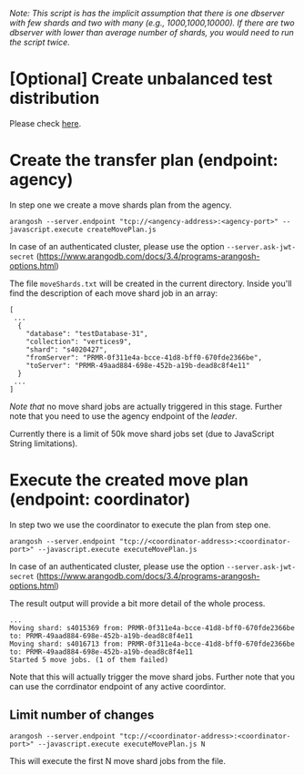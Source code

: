 *Note: This script is has the implicit assumption that there is one dbserver with few shards and two with many (e.g., 1000,1000,10000). If there are two dbserver with lower than average number of shards, you would need to run the script twice.*

# [Optional] Create unbalanced test distribution
Please check [here](HOWTO_Create_Test.md).
 
# Create the transfer plan (endpoint: agency)

In step one we create a move shards plan from the agency.

`arangosh --server.endpoint "tcp://<angency-address>:<agency-port>" --javascript.execute createMovePlan.js`

In case of an authenticated cluster, please use the option `--server.ask-jwt-secret` (https://www.arangodb.com/docs/3.4/programs-arangosh-options.html)

The file `moveShards.txt` will be created in the current directory. Inside you'll find the description of each move shard job in an array:
```
[
 ... 
  {
    "database": "testDatabase-31",
    "collection": "vertices9",
    "shard": "s4020427",
    "fromServer": "PRMR-0f311e4a-bcce-41d8-bff0-670fde2366be",
    "toServer": "PRMR-49aad884-698e-452b-a19b-dead8c8f4e11"
  }
 ...
]
```

*Note that* no move shard jobs are actually triggered in this stage. Further note that you need to use the agency endpoint of the *leader*.

Currently there is a limit of 50k move shard jobs set (due to JavaScript String limitations).

# Execute the created move plan (endpoint: coordinator)

In step two we use the coordinator to execute the plan from step one.

`arangosh --server.endpoint "tcp://<coordinator-address>:<coordinator-port>" --javascript.execute executeMovePlan.js`

In case of an authenticated cluster, please use the option `--server.ask-jwt-secret` (https://www.arangodb.com/docs/3.4/programs-arangosh-options.html)

The result output will provide a bit more detail of the whole process.

```
...
Moving shard: s4015369 from: PRMR-0f311e4a-bcce-41d8-bff0-670fde2366be to: PRMR-49aad884-698e-452b-a19b-dead8c8f4e11
Moving shard: s4016713 from: PRMR-0f311e4a-bcce-41d8-bff0-670fde2366be to: PRMR-49aad884-698e-452b-a19b-dead8c8f4e11
Started 5 move jobs. (1 of them failed)
```

Note that this will actually trigger the move shard jobs. Further note that you can use the corrdinator endpoint of any active coordintor.

## Limit number of changes

`arangosh --server.endpoint "tcp://<coordinator-address>:<coordinator-port>" --javascript.execute executeMovePlan.js N`

This will execute the first N move shard jobs from the file.
